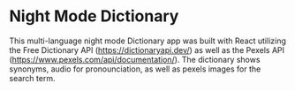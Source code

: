 # Night Mode Dictionary 

This multi-language night mode Dictionary app was built with React utilizing the Free Dictionary API (https://dictionaryapi.dev/) as well as the Pexels API (https://www.pexels.com/api/documentation/). The dictionary shows synonyms, audio for pronounciation, as well as pexels images for the search term. 


